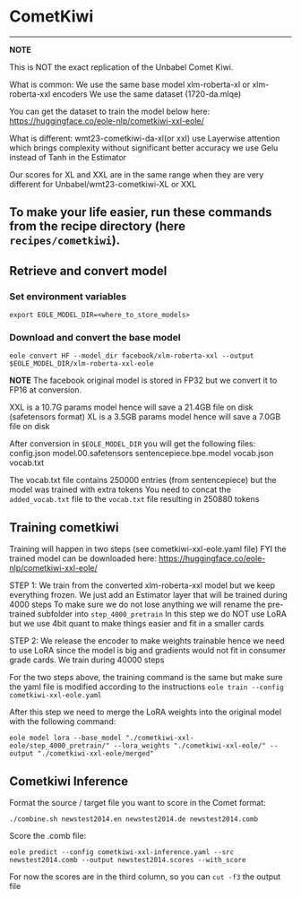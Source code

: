 # CometKiwi

---
**NOTE**

This is NOT the exact replication of the Unbabel Comet Kiwi.

What is common:
We use the same base model xlm-roberta-xl or xlm-roberta-xxl encoders
We use the same dataset (1720-da.mlqe)

You can get the dataset to train the model below here: https://huggingface.co/eole-nlp/cometkiwi-xxl-eole/

What is different:
wmt23-cometkiwi-da-xl(or xxl) use Layerwise attention which brings complexity without significant better accuracy
we use Gelu instead of Tanh in the Estimator

Our scores for XL and XXL are in the same range when they are very different for Unbabel/wmt23-cometkiwi-XL or XXL


To make your life easier, run these commands from the recipe directory (here `recipes/cometkiwi`).
---

## Retrieve and convert model

### Set environment variables

```
export EOLE_MODEL_DIR=<where_to_store_models>
```

### Download and convert the base model

```
eole convert HF --model_dir facebook/xlm-roberta-xxl --output $EOLE_MODEL_DIR/xlm-roberta-xxl-eole
```
**NOTE**
The facebook original model is stored in FP32 but we convert it to FP16 at conversion.

XXL is a 10.7G params model hence will save a 21.4GB file on disk (safetensors format)
XL is a 3.5GB params model hence will save a 7.0GB file on disk

After conversion in `$EOLE_MODEL_DIR` you will get the following files:
config.json
model.00.safetensors
sentencepiece.bpe.model
vocab.json
vocab.txt

The vocab.txt file contains 250000 entries (from sentencepiece) but the model was trained with extra tokens
You need to concat the `added_vocab.txt` file to the `vocab.txt` file resulting in 250880 tokens


## Training cometkiwi

Training will happen in two steps (see cometkiwi-xxl-eole.yaml file)
FYI the trained model can be downloaded here: https://huggingface.co/eole-nlp/cometkiwi-xxl-eole/

STEP 1:
We train from the converted xlm-roberta-xxl model but we keep everything frozen.
We just add an Estimator layer that will be trained during 4000 steps
To make sure we do not lose anything we will rename the pre-trained subfolder into `step_4000_pretrain`
In this step we do NOT use LoRA but we use 4bit quant to make things easier and fit in a smaller cards

STEP 2:
We release the encoder to make weights trainable hence we need to use LoRA since the model is big and gradients would not fit in consumer grade cards.
We train during 40000 steps

For the two steps above, the training command is the same but make sure the yaml file is modified according to the instructions
`eole train --config cometkiwi-xxl-eole.yaml`

After this step we need to merge the LoRA weights into the original model with the following command:

`eole model lora --base_model "./cometkiwi-xxl-eole/step_4000_pretrain/" --lora_weights "./cometkiwi-xxl-eole/" --output "./cometkiwi-xxl-eole/merged"`


## Cometkiwi Inference

Format the source / target file you want to score in the Comet format:

`./combine.sh newstest2014.en newstest2014.de newstest2014.comb`

Score the .comb file:

`eole predict --config cometkiwi-xxl-inference.yaml --src newstest2014.comb --output newstest2014.scores --with_score`

For now the scores are in the third column, so you can `cut -f3` the output file

